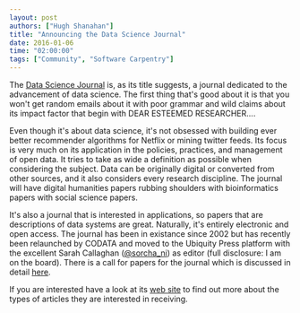 ```yaml
---
layout: post
authors: ["Hugh Shanahan"]
title: "Announcing the Data Science Journal"
date: 2016-01-06
time: "02:00:00"
tags: ["Community", "Software Carpentry"]
---
```

The [Data Science Journal](http://datascience.codata.org/) is,
as its title suggests,
a journal dedicated to the advancement of data science.
The first thing that's good about it is that you won't get random emails about it with poor grammar
and wild claims about its impact factor
that begin with DEAR ESTEEMED RESEARCHER....

Even though it's about data science,
it's not obsessed with building ever better recommender algorithms for Netflix or mining twitter feeds.
Its focus is very much on its application in the policies, practices, and management of open data.
It tries to take as wide a definition as possible when considering the subject.
Data can be originally digital or converted from other sources,
and it also considers every research discipline.
The journal will have digital humanities papers rubbing shoulders with bioinformatics papers with social science papers.

It's also a journal that is interested in applications,
so papers that are descriptions of data systems are great.
Naturally, it's entirely electronic and open access.
The journal has been in existance since 2002
but has recently been relaunched by CODATA and moved to the Ubiquity Press platform
with the excellent Sarah Callaghan ([@sorcha_ni](https://twitter.com/sorcha_ni)) as editor
(full disclosure: I am on the board).
There is a call for papers for the journal which is discussed in detail
[here](http://codata.org/blog/2015/11/18/call-for-papers-data-science-journal/).

If you are interested have a look at its [web site]( http://datascience.codata.org/)
to find out more about the types of articles they are interested in receiving.
